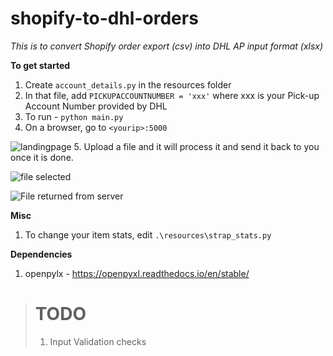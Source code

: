 # shopify-to-dhl-orders
 _This is to convert Shopify order export (csv) into DHL AP input format (xlsx)_

**To get started**
1. Create `account_details.py` in the resources folder
2. In that file, add `PICKUPACCOUNTNUMBER = 'xxx'` where xxx is your Pick-up Account Number provided by DHL
3. To run - `python main.py`
4. On a browser, go to `<yourip>:5000`

![landingpage](https://imgur.com/dFcgZRQ)
5. Upload a file and it will process it and send it back to you once it is done.

![file selected](https://imgur.com/Cs8Vln5)

![File returned from server](https://imgur.com/Cs8Vln5)

**Misc**
1. To change your item stats, edit `.\resources\strap_stats.py`

**Dependencies**
1. openpylx - https://openpyxl.readthedocs.io/en/stable/

> # TODO
> 1. Input Validation checks